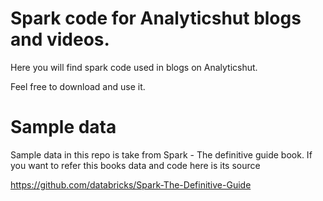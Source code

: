 # Spark code for Analyticshut blogs and videos.
Here you will find spark code used in blogs on Analyticshut.

Feel free to download and use it.

# Sample data 
Sample data in this repo is take from Spark - The definitive guide book.
If you want to refer this books data and code here is its source

https://github.com/databricks/Spark-The-Definitive-Guide